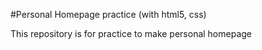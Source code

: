 #Personal Homepage practice (with html5, css)

This repository is for practice to make personal homepage

